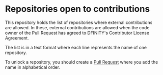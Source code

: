 # Repositories open to contributions
This repository holds the list of repositories where external contributions are allowed.
In these, external contributions are allowed when the code owner of the Pull Request has agreed to DFINITY's Contributor License Agreement.

The list is in a text format where each line represents the name of one repository.

To unlock a repository, you should create a [Pull Request](https://github.com/dfinity/repositories-open-to-contributions/compare) where you add the name in alphabetical order.
